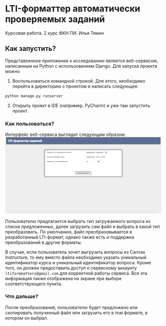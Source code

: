 # LTI-форматтер автоматически проверяемых заданий
Курсовая работа. 2 курс ФКН ПИ. Илья Тямин

## Как запустить?
Представленное приложение к исследованию является веб-сервисом, написанным на Python с использованием Django. Для запуска проекта можно
1. Воспользоваться командной строкой. Для этого, необходимо перейти в директорию с проектом и написать следующее:
```bash
python manage.py runserver
```
2. Открыть проект в IDE (например, PyCharm) и уже там запустить проект.

### Как пользоваться?
Интерфейс веб-сервиса выглядит следующим образом:
![](imgs_for_readme/1.png)

Пользователю предлагается выбрать тип загружаемого вопроса из списка предложенных, далее загрузить сам файл и выбрать в какой тип преобразовать. По умолчанию, файл преобразовывается в разработанный LTI-формат, однако также есть и поддержка преобразований в другие форматы.

В случае, если пользователь хочет выгрузить вопросы из Canvas Instructure, то ему вместо файла необходимо указать уникальный идентификатор курса и уникальный идентификатор вопроса. Кроме того, он должен предоставить доступ к сервисному аккаунту `ltiformmatters@gmail.com` для корректной работы сервиса. Вся эта информация также отображена на экране при выборе соответствующего пункта.

### Что дальше?
После преобразования, пользователю будет предложено или скопировать полученный файл или загрузить его в том формате, в котором он выбрал.